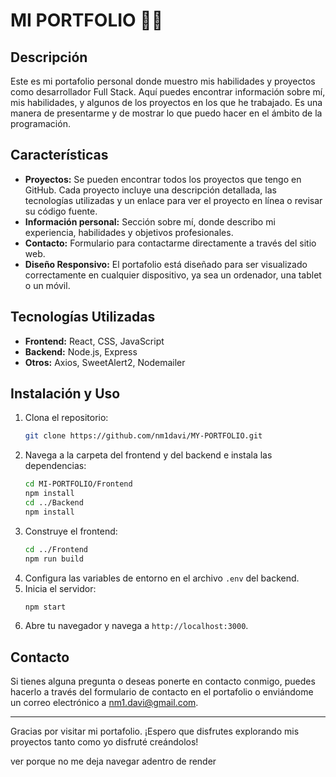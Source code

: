 # MI PORTFOLIO 🙎‍♂️

## Descripción
Este es mi portafolio personal donde muestro mis habilidades y proyectos como desarrollador Full Stack. Aquí puedes encontrar información sobre mí, mis habilidades, y algunos de los proyectos en los que he trabajado. Es una manera de presentarme y de mostrar lo que puedo hacer en el ámbito de la programación.

## Características
- **Proyectos:** Se pueden encontrar todos los proyectos que tengo en GitHub. Cada proyecto incluye una descripción detallada, las tecnologías utilizadas y un enlace para ver el proyecto en línea o revisar su código fuente.
- **Información personal:** Sección sobre mí, donde describo mi experiencia, habilidades y objetivos profesionales.
- **Contacto:** Formulario para contactarme directamente a través del sitio web.
- **Diseño Responsivo:** El portafolio está diseñado para ser visualizado correctamente en cualquier dispositivo, ya sea un ordenador, una tablet o un móvil.

## Tecnologías Utilizadas
- **Frontend:** React, CSS, JavaScript
- **Backend:** Node.js, Express
- **Otros:** Axios, SweetAlert2, Nodemailer

## Instalación y Uso
1. Clona el repositorio:
    ```sh
    git clone https://github.com/nm1davi/MY-PORTFOLIO.git
    ```
2. Navega a la carpeta del frontend y del backend e instala las dependencias:
    ```sh
    cd MI-PORTFOLIO/Frontend
    npm install
    cd ../Backend
    npm install
    ```
3. Construye el frontend:
    ```sh
    cd ../Frontend
    npm run build
    ```
4. Configura las variables de entorno en el archivo `.env` del backend.
5. Inicia el servidor:
    ```sh
    npm start
    ```
6. Abre tu navegador y navega a `http://localhost:3000`.

## Contacto
Si tienes alguna pregunta o deseas ponerte en contacto conmigo, puedes hacerlo a través del formulario de contacto en el portafolio o enviándome un correo electrónico a nm1.davi@gmail.com.

---

Gracias por visitar mi portafolio. ¡Espero que disfrutes explorando mis proyectos tanto como yo disfruté creándolos!

ver porque no me deja navegar adentro de render